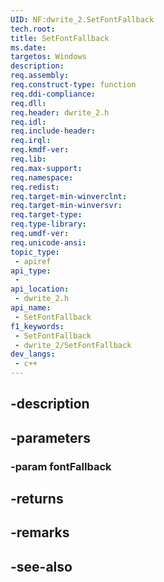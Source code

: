 ```yaml
---
UID: NF:dwrite_2.SetFontFallback
tech.root: 
title: SetFontFallback
ms.date: 
targetos: Windows
description: 
req.assembly: 
req.construct-type: function
req.ddi-compliance: 
req.dll: 
req.header: dwrite_2.h
req.idl: 
req.include-header: 
req.irql: 
req.kmdf-ver: 
req.lib: 
req.max-support: 
req.namespace: 
req.redist: 
req.target-min-winverclnt: 
req.target-min-winversvr: 
req.target-type: 
req.type-library: 
req.umdf-ver: 
req.unicode-ansi: 
topic_type:
 - apiref
api_type:
 - 
api_location:
 - dwrite_2.h
api_name:
 - SetFontFallback
f1_keywords:
 - SetFontFallback
 - dwrite_2/SetFontFallback
dev_langs:
 - c++
---
```


## -description

## -parameters

### -param fontFallback

## -returns

## -remarks

## -see-also

